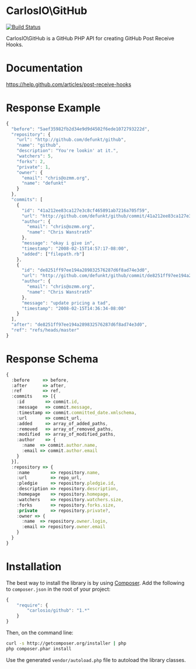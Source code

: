 CarlosIO\GitHub
================

[![Build Status](https://secure.travis-ci.org/carlosbuenosvinos/php-github-post-receive-hook.png?branch=master)](http://travis-ci.org/carlosbuenosvinos/php-github-post-receive-hook)

CarlosIO\GitHub is a GitHub PHP API for creating GitHub Post Receive Hooks.

Documentation
=============

https://help.github.com/articles/post-receive-hooks

Response Example
================

``` javascript
{
  "before": "5aef35982fb2d34e9d9d4502f6ede1072793222d",
  "repository": {
    "url": "http://github.com/defunkt/github",
    "name": "github",
    "description": "You're lookin' at it.",
    "watchers": 5,
    "forks": 2,
    "private": 1,
    "owner": {
      "email": "chris@ozmm.org",
      "name": "defunkt"
    }
  },
  "commits": [
    {
      "id": "41a212ee83ca127e3c8cf465891ab7216a705f59",
      "url": "http://github.com/defunkt/github/commit/41a212ee83ca127e3c8cf465891ab7216a705f59",
      "author": {
        "email": "chris@ozmm.org",
        "name": "Chris Wanstrath"
      },
      "message": "okay i give in",
      "timestamp": "2008-02-15T14:57:17-08:00",
      "added": ["filepath.rb"]
    },
    {
      "id": "de8251ff97ee194a289832576287d6f8ad74e3d0",
      "url": "http://github.com/defunkt/github/commit/de8251ff97ee194a289832576287d6f8ad74e3d0",
      "author": {
        "email": "chris@ozmm.org",
        "name": "Chris Wanstrath"
      },
      "message": "update pricing a tad",
      "timestamp": "2008-02-15T14:36:34-08:00"
    }
  ],
  "after": "de8251ff97ee194a289832576287d6f8ad74e3d0",
  "ref": "refs/heads/master"
}
```

Response Schema
===============

``` javascript
{
  :before     => before,
  :after      => after,
  :ref        => ref,
  :commits    => [{
    :id        => commit.id,
    :message   => commit.message,
    :timestamp => commit.committed_date.xmlschema,
    :url       => commit_url,
    :added     => array_of_added_paths,
    :removed   => array_of_removed_paths,
    :modified  => array_of_modified_paths,
    :author    => {
      :name  => commit.author.name,
      :email => commit.author.email
    }
  }],
  :repository => {
    :name        => repository.name,
    :url         => repo_url,
    :pledgie     => repository.pledgie.id,
    :description => repository.description,
    :homepage    => repository.homepage,
    :watchers    => repository.watchers.size,
    :forks       => repository.forks.size,
    :private     => repository.private?,
    :owner => {
      :name  => repository.owner.login,
      :email => repository.owner.email
    }
  }
}
```

Installation
============

The best way to install the library is by using [Composer](http://getcomposer.org). Add the following to `composer.json` in the root of your project:

``` javascript
{
    "require": {
        "carlosio/github": "1.*"
    }
}
```

Then, on the command line:

``` bash
curl -s http://getcomposer.org/installer | php
php composer.phar install
```

Use the generated `vendor/autoload.php` file to autoload the library classes.
